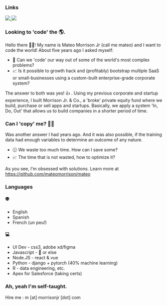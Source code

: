 ### Links

<a href="https://github.com/mateomorrison/mateo/"  target="_blank">
<img src="https://i.imgur.com/Iy5YgVy.png"/>
</a>

<a href="https://github.com/mateomorrison/mateo/"  target="_blank">
<img src="https://i.imgur.com/FGBa37c.png"/>
</a>

### Looking to 'code' the 🌎.

Hello there 👋🏼! My name is Mateo Morrison Jr (call me mateo) and I want to code the world! About five years ago I asked myself:

- 🤨 Can we 'code' our way out of some of the world's most complex problems?
- 📈 Is it possible to growth hack and (profitably) bootstrap multiple SaaS or small-businesses using a custom-built enterprise-grade corporate system?

The answer to both was yes! 👍 . Using my previous corporate and startup experience, I built Morrison Jr. & Co.,  a 'broke' private equity fund where we build, purchase or sell apps and startups. Basically, we apply a system 'In, Do, Out' that allows us to build companies in a shorter period of time.

### Can I 'copy' me? 🙋‍♂️
Was another answer I had years ago. And it was also possible, if the training data had enough variables to determine an outcome of any nature.

- 🕧 We waste too much time. How can I save some?
- 📈 The time that is not wasted, how to optimize it?

As you see, I'm obsessed with solutions. Learn more at https://github.com/mateomorrison/mateo
### Languages
#### **👽**
- English
- Spanish
- French (un peu!) <br >
#### **💻**
- UI Dev - css3, adobe xd/figma
- Javascript - 🍦 or else
- Node.JS - react & vue
- Python - django + pytorch (40% machine learning)
- R - data engineering, etc.
- Apex for Salesforce (taking certs)
### Ah, yeah I'm self-taught.
Hire me : m [at] morrisonjr [dot] com
